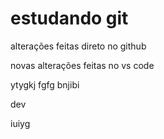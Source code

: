 # estudando git

alterações feitas direto no github


novas alterações feitas no vs code

ytygkj
fgfg
bnjibi

dev

iuiyg